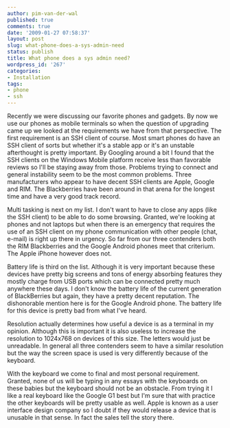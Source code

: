 ```yaml
---
author: pim-van-der-wal
published: true
comments: true
date: '2009-01-27 07:58:37'
layout: post
slug: what-phone-does-a-sys-admin-need
status: publish
title: What phone does a sys admin need?
wordpress_id: '267'
categories:
- Installation
tags:
- phone
- ssh
---
```


Recently we were discussing our favorite phones and gadgets. By now we use our phones as mobile terminals so when the question of upgrading came up we looked at the requirements we have from that perspective. The first requirement is an SSH client of course. Most smart phones do have an SSH client of sorts but whether it's a stable app or it's an unstable afterthought is pretty important. By Googling around a bit I found that the SSH clients on the Windows Mobile platform receive less than favorable reviews so I'll be staying away from those. Problems trying to connect and general instability seem to be the most common problems. Three manufacturers who appear to have decent SSH clients are Apple, Google and RIM. The Blackberries have been around in that arena for the longest time and have a very good track record.

Multi tasking is next on my list. I don't want to have to close any apps (like the SSH client) to be able to do some browsing. Granted, we're looking at phones and not laptops but when there is an emergency that requires the use of an SSH client on my phone communication with other people (chat, e-mail) is right up there in urgency. So far from our three contenders both the RIM Blackberries and the Google Android phones meet that criterium. The Apple iPhone however does not.

Battery life is third on the list. Although it is very important because these devices have pretty big screens and tons of energy absorbing features they mostly charge from USB ports which can be connected pretty much anywhere these days. I don't know the battery life of the current generation of BlackBerries but again, they have a pretty decent reputation. The dishonorable mention here is for the Google Android phone. The battery life for this device is pretty bad from what I've heard.

Resolution actually determines how useful a device is as a terminal in my opinion. Although this is important it is also useless to increase the resolution to 1024x768 on devices of this size. The letters would just be unreadable. In general all three contenders seem to have a similar resolution but the way the screen space is used is very differently because of the keyboard.

With the keyboard we come to final and most personal requirement. Granted, none of us will be typing in any essays with the keyboards on these babies but the keyboard should not be an obstacle. From trying it I like a real keyboard like the Google G1 best but I'm sure that with practice the other keyboards will be pretty usable as well. Apple is known as a user interface design company so I doubt if they would release a device that is unusable in that sense. In fact the sales tell the story there.
